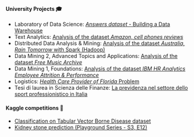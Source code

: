 #### University Projects 🎓
+ Laboratory of Data Science: [_Answers dataset_ - Building a Data Warehouse](https://github.com/bianchimario/LaboratoryOfDataScience)
+ Text Analytics: [Analysis of the dataset _Amazon, cell phones reviews_](https://github.com/bianchimario/TextAnalytics)
+ Distributed Data Analysis & Mining: [Analysis of the dataset _Australia, Rain Tomorrow_ with Spark (Hadoop)](https://github.com/bianchimario/DDAM)
+ Data Mining 2, Advanced Topics and Applications: [Analysis of the dataset _Free Music Archive_](https://github.com/bianchimario/DataMining2)
+ Data Mining 1, Foundations: [Analysis of the dataset _IBM HR Analytics Employee Attrition & Performance_](https://github.com/bianchimario/DataMining1)
+ Logistics: [_Health Care Provider of Florida_ Problem](https://github.com/bianchimario/Logistics)
+ Tesi di laurea in Scienza delle Finanze: [La previdenza nel settore dello sport professionistico in Italia](https://github.com/bianchimario/bianchimario.github.io/blob/main/files/La_previdenza_nel_settore_dello_sport_professionistico.pdf)


#### Kaggle competitions 🔷
+ [Classification on Tabular Vector Borne Disease dataset](https://www.kaggle.com/bianchimario/vector-borne-disease-dataset-ps-s3-e13)
+ [Kidney stone prediction (Playground Series - S3, E12)](https://www.kaggle.com/code/bianchimario/playground-series-s3-e12-kidney-stone-prediction)
